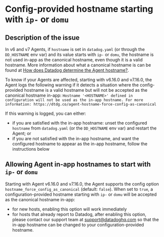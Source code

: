 # Config-provided hostname starting with `ip-` or `domu`

## Description of the issue

In v6 and v7 Agents, if `hostname` is set in `datadog.yaml` (or through the `DD_HOSTNAME` env var) and its value starts with `ip-` or `domu`, the hostname is not used in-app as the canonical hostname, even though it is a valid hostname.
More information about what a canonical hostname is can be found at [How does Datadog determine the Agent hostname?](https://docs.datadoghq.com/agent/faq/how-datadog-agent-determines-the-hostname/?tab=agentv6v7#agent-versions).

To know if your Agents are affected, starting with v6.16.0 and v7.16.0, the Agent logs the following warning if it detects a situation where the config-provided hostname is a valid hostname but will not be accepted as the canonical hostname in-app:
`Hostname '<HOSTNAME>' defined in configuration will not be used as the in-app hostname. For more information: https://dtdg.co/agent-hostname-force-config-as-canonical`

If this warning is logged, you can either:

* if you are satisfied with the in-app hostname: unset the configured `hostname` from `datadog.yaml` (or the `DD_HOSTNAME` env var) and restart the Agent; or
* if you are not satisfied with the in-app hostname, and want the configured hostname to appear as the in-app hostname, follow the instructions below

## Allowing Agent in-app hostnames to start with `ip-` or `domu`

Starting with Agent v6.16.0 and v7.16.0, the Agent supports the config option `hostname_force_config_as_canonical` (default: `false`). When set to `true`, a configuration-provided hostname starting with `ip-` or `domu` will be accepted as the canonical hostname in-app:

* for new hosts, enabling this option will work immediately
* for hosts that already report to Datadog, after enabling this option, please contact our support team at support@datadoghq.com so that the in-app hostname can be changed to your configuration-provided hostname.
